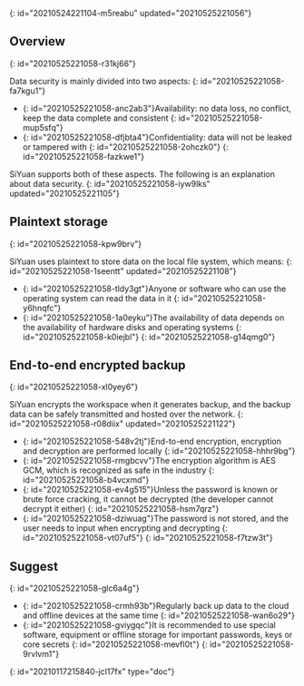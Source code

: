 {: id="20210524221104-m5reabu" updated="20210525221056"}

## Overview
{: id="20210525221058-r31kj66"}

Data security is mainly divided into two aspects:
{: id="20210525221058-fa7kgu1"}

* {: id="20210525221058-anc2ab3"}Availability: no data loss, no conflict, keep the data complete and consistent
  {: id="20210525221058-mup5sfq"}
* {: id="20210525221058-dfjbta4"}Confidentiality: data will not be leaked or tampered with
  {: id="20210525221058-2ohczk0"}
{: id="20210525221058-fazkwe1"}

SiYuan supports both of these aspects. The following is an explanation about data security.
{: id="20210525221058-iyw9lks" updated="20210525221105"}

## Plaintext storage
{: id="20210525221058-kpw9brv"}

SiYuan uses plaintext to store data on the local file system, which means:
{: id="20210525221058-1seentt" updated="20210525221108"}

* {: id="20210525221058-tldy3gt"}Anyone or software who can use the operating system can read the data in it
  {: id="20210525221058-y6hnqfc"}
* {: id="20210525221058-1a0eyku"}The availability of data depends on the availability of hardware disks and operating systems
  {: id="20210525221058-k0iejbl"}
{: id="20210525221058-g14qmg0"}

## End-to-end encrypted backup
{: id="20210525221058-xl0yey6"}

SiYuan encrypts the workspace when it generates backup, and the backup data can be safely transmitted and hosted over the network.
{: id="20210525221058-r08diix" updated="20210525221122"}

* {: id="20210525221058-548v2tj"}End-to-end encryption, encryption and decryption are performed locally
  {: id="20210525221058-hhhr9bg"}
* {: id="20210525221058-rmgbcvv"}The encryption algorithm is AES GCM, which is recognized as safe in the industry
  {: id="20210525221058-b4vcxmd"}
* {: id="20210525221058-ev4g515"}Unless the password is known or brute force cracking, it cannot be decrypted (the developer cannot decrypt it either)
  {: id="20210525221058-hsm7qrz"}
* {: id="20210525221058-dziwuag"}The password is not stored, and the user needs to input when encrypting and decrypting
  {: id="20210525221058-vt07uf5"}
{: id="20210525221058-f7tzw3t"}

## Suggest
{: id="20210525221058-glc6a4g"}

* {: id="20210525221058-crmh93b"}Regularly back up data to the cloud and offline devices at the same time
  {: id="20210525221058-wan6o29"}
* {: id="20210525221058-gviygqc"}It is recommended to use special software, equipment or offline storage for important passwords, keys or core secrets
  {: id="20210525221058-mevfl0t"}
{: id="20210525221058-9rvlvm1"}



{: id="20210117215840-jcl17fx" type="doc"}
